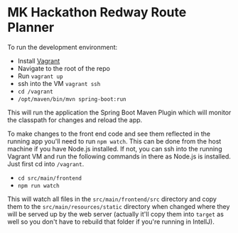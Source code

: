 # MK Hackathon Redway Route Planner

To run the development environment:

* Install [Vagrant](https://www.vagrantup.com)
* Navigate to the root of the repo
* Run `vagrant up`
* ssh into the VM `vagrant ssh`
* `cd /vagrant`
* `/opt/maven/bin/mvn spring-boot:run`

This will run the application the Spring Boot Maven Plugin which will monitor the classpath for changes and reload the app.

To make changes to the front end code and see them reflected in the running app you'll need to run `npm watch`. This can be done from the host machine if you have Node.js installed. If not, you can ssh into the running Vagrant VM and run the following commands in there as Node.js is installed. Just first cd into `/vagrant`. 

* `cd src/main/frontend`
* `npm run watch`

This will watch all files in the `src/main/frontend/src` directory and copy them to the `src/main/resources/static` directory when changed where they will be served up by the web server (actually it'll copy them into `target` as well so you don't have to rebuild that folder if you're running in IntellJ).

